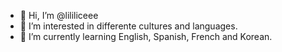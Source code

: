 - 👋 Hi, I’m @lililiceee
- 👀 I’m interested in differente cultures and languages.
- 🌱 I’m currently learning English, Spanish, French and Korean.

<!---
lililiceee/lililiceee is a ✨ special ✨ repository because its `README.md` (this file) appears on your GitHub profile.
You can click the Preview link to take a look at your changes.
--->
